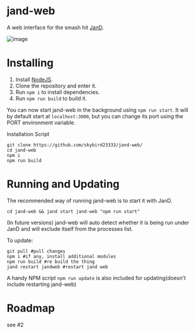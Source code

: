 # jand-web
A web interface for the smash hit [JanD](https://github.com/jan0660/jand).

![image](https://user-images.githubusercontent.com/58811224/203071322-5dfc4e01-24f2-4cd6-8171-54aadf213bab.png)


# Installing

1. Install [NodeJS](https://node.js.org/).
2. Clone the repository and enter it.
3. Run `npm i` to install dependencies.
4. Run `npm run build` to build it.

You can now start jand-web in the background using `npm run start`. It will by default start at `localhost:3000`, but you can change its port using the PORT environment variable.

Installation Script
```
git clone https://github.com/skybird23333/jand-web/
cd jand-web
npm i
npm run build
```

# Running and Updating
The recommended way of running jand-web is to start it with JanD.

```
cd jand-web && jand start jand-web "npm run start"
```

(In future versions) jand-web will auto detect whether it is being run under JanD and will exclude itself from the processes list.

To update:
```
git pull #pull changes
npm i #if any, install additional modules
npm run build #re build the thing
jand restart jandweb #restart jand web
```

A handy NPM script `npm run update` is also included for updating(doesn't include restarting jand-web)

# Roadmap

see #2
